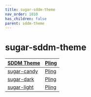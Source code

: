 ```yaml
---
title: sugar-sddm-theme
nav_order: 1010
has_children: false
parent: sddm-theme
---
```



# sugar-sddm-theme

| [SDDM Theme](https://samwhelp.github.io/note-about-theme/read/boot-theme/sddm-theme.html) | [Pling](https://www.pling.com/browse?cat=101) |
| --- | --- |
| [sugar-candy](https://framagit.org/MarianArlt/sddm-sugar-candy) | [Pling](https://www.pling.com/p/1312658) |
| [sugar-dark](https://github.com/MarianArlt/sddm-sugar-dark) | [Pling](https://www.pling.com/p/1272122) |
| [sugar-light](https://github.com/MarianArlt/sddm-sugar-light) | [Pling](https://www.pling.com/p/1272119) |
